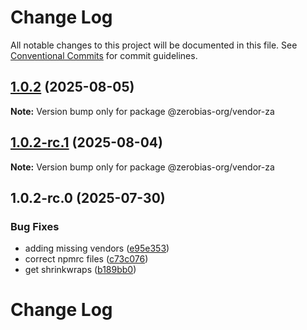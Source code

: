 # Change Log

All notable changes to this project will be documented in this file.
See [Conventional Commits](https://conventionalcommits.org) for commit guidelines.

## [1.0.2](https://github.com/zerobias-org/vendor/compare/@zerobias-org/vendor-za@1.0.2-rc.1...@zerobias-org/vendor-za@1.0.2) (2025-08-05)

**Note:** Version bump only for package @zerobias-org/vendor-za





## [1.0.2-rc.1](https://github.com/zerobias-org/vendor/compare/@zerobias-org/vendor-za@1.0.2-rc.0...@zerobias-org/vendor-za@1.0.2-rc.1) (2025-08-04)

**Note:** Version bump only for package @zerobias-org/vendor-za





## 1.0.2-rc.0 (2025-07-30)


### Bug Fixes

* adding missing vendors ([e95e353](https://github.com/zerobias-org/vendor/commit/e95e35309a1812973f4536f535eee460edc5414c))
* correct npmrc files ([c73c076](https://github.com/zerobias-org/vendor/commit/c73c0761e1e567cc0c2f0f8179725016d11caf8c))
* get shrinkwraps ([b189bb0](https://github.com/zerobias-org/vendor/commit/b189bb0cf53ad66427530ccc0eab7824527942d3))





# Change Log
